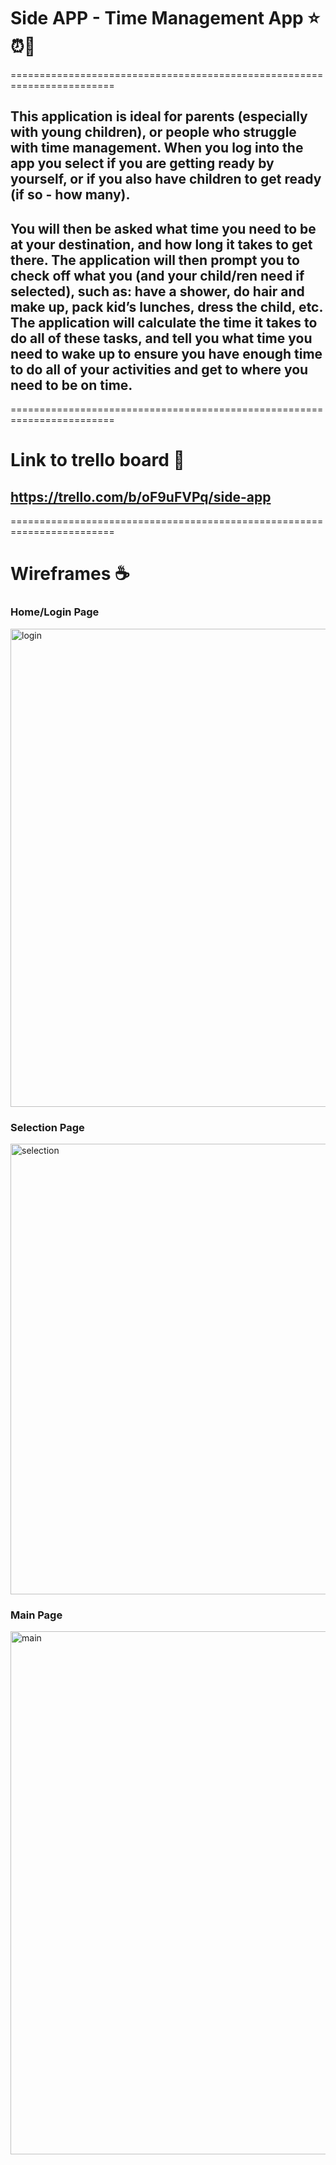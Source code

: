 # Side APP - Time Management App :star::alarm_clock::gift_heart:
========================================================================
## This application is ideal for parents (especially with young children), or people who struggle with time management. When you log into the app you select if you are getting ready by yourself, or if you also have children to get ready (if so - how many). 
## You will then be asked what time you need to be at your destination, and how long it takes to get there. The application will then prompt you to check off what you (and your child/ren need if selected), such as: have a shower, do hair and make up, pack kid’s lunches, dress the child, etc. The application will calculate the time it takes to do all of these tasks, and tell you what time you need to wake up to ensure you have enough time to do all of your activities and get to where you need to be on time. 
========================================================================
# Link to trello board :thought_balloon:
## https://trello.com/b/oF9uFVPq/side-app
========================================================================
# Wireframes :coffee:
 ### Home/Login Page
 <img width="765" alt="login" src="https://user-images.githubusercontent.com/67769157/97660587-c7504600-1abd-11eb-8650-414ca1e9f67b.png">

### Selection Page
<img width="721" alt="selection" src="https://user-images.githubusercontent.com/67769157/97660932-b2c07d80-1abe-11eb-89be-99a9e37b5911.png">

### Main Page 
<img width="837" alt="main" src="https://user-images.githubusercontent.com/67769157/97661000-e4d1df80-1abe-11eb-8368-dae095759a87.png">
